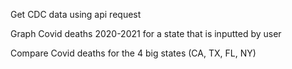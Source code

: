 
Get CDC data using api request

Graph Covid deaths 2020-2021 for a state that is inputted by user

Compare Covid deaths for the 4 big states (CA, TX, FL, NY)
